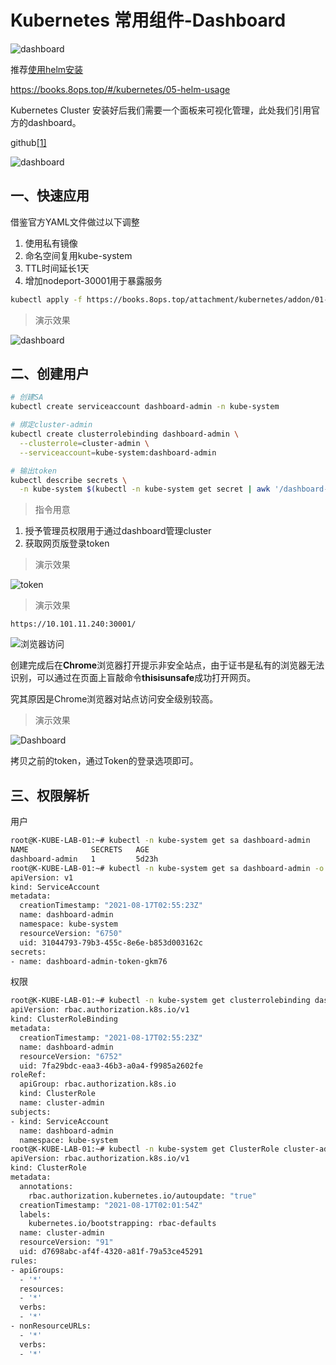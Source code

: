 # Kubernetes 常用组件-Dashboard

![dashboard](../images/kubernetes/cover/03-addon-dashboard.png)



推荐[使用helm安装](05-helm-usage.md)

https://books.8ops.top/#/kubernetes/05-helm-usage



Kubernetes Cluster 安装好后我们需要一个面板来可视化管理，此处我们引用官方的dashboard。

github[[1]](https://github.com/kubernetes/dashboard)

![dashboard](../images/kubernetes/screen/03-11.png)



## 一、快速应用

借鉴官方YAML文件做过以下调整

1. 使用私有镜像
2. 命名空间复用kube-system
3. TTL时间延长1天
4. 增加nodeport-30001用于暴露服务

```bash
kubectl apply -f https://books.8ops.top/attachment/kubernetes/addon/01-kube-dashboard.yaml
```



> 演示效果

![dashboard](../images/kubernetes/screen/03-09.png)



## 二、创建用户

```bash
# 创建SA
kubectl create serviceaccount dashboard-admin -n kube-system

# 绑定cluster-admin
kubectl create clusterrolebinding dashboard-admin \
  --clusterrole=cluster-admin \
  --serviceaccount=kube-system:dashboard-admin

# 输出token
kubectl describe secrets \
  -n kube-system $(kubectl -n kube-system get secret | awk '/dashboard-admin/{print $1}')
```



> 指令用意

1. 授予管理员权限用于通过dashboard管理cluster
2. 获取网页版登录token



> 演示效果

![token](../images/kubernetes/screen/03-10.png)



> 演示效果

`https://10.101.11.240:30001/`

![浏览器访问](../images/kubernetes/screen/03-12.png)

创建完成后在**Chrome**浏览器打开提示非安全站点，由于证书是私有的浏览器无法识别，可以通过在页面上盲敲命令**thisisunsafe**成功打开网页。

究其原因是Chrome浏览器对站点访问安全级别较高。



> 演示效果

![Dashboard](../images/kubernetes/screen/03-13.png)

拷贝之前的token，通过Token的登录选项即可。



## 三、权限解析

用户

```bash
root@K-KUBE-LAB-01:~# kubectl -n kube-system get sa dashboard-admin
NAME              SECRETS   AGE
dashboard-admin   1         5d23h
root@K-KUBE-LAB-01:~# kubectl -n kube-system get sa dashboard-admin -o yaml
apiVersion: v1
kind: ServiceAccount
metadata:
  creationTimestamp: "2021-08-17T02:55:23Z"
  name: dashboard-admin
  namespace: kube-system
  resourceVersion: "6750"
  uid: 31044793-79b3-455c-8e6e-b853d003162c
secrets:
- name: dashboard-admin-token-gkm76
```

权限

```bash
root@K-KUBE-LAB-01:~# kubectl -n kube-system get clusterrolebinding dashboard-admin -o yaml
apiVersion: rbac.authorization.k8s.io/v1
kind: ClusterRoleBinding
metadata:
  creationTimestamp: "2021-08-17T02:55:23Z"
  name: dashboard-admin
  resourceVersion: "6752"
  uid: 7fa29bdc-eaa3-46b3-a0a4-f9985a2602fe
roleRef:
  apiGroup: rbac.authorization.k8s.io
  kind: ClusterRole
  name: cluster-admin
subjects:
- kind: ServiceAccount
  name: dashboard-admin
  namespace: kube-system
root@K-KUBE-LAB-01:~# kubectl -n kube-system get ClusterRole cluster-admin -o yaml
apiVersion: rbac.authorization.k8s.io/v1
kind: ClusterRole
metadata:
  annotations:
    rbac.authorization.kubernetes.io/autoupdate: "true"
  creationTimestamp: "2021-08-17T02:01:54Z"
  labels:
    kubernetes.io/bootstrapping: rbac-defaults
  name: cluster-admin
  resourceVersion: "91"
  uid: d7698abc-af4f-4320-a81f-79a53ce45291
rules:
- apiGroups:
  - '*'
  resources:
  - '*'
  verbs:
  - '*'
- nonResourceURLs:
  - '*'
  verbs:
  - '*'
```





